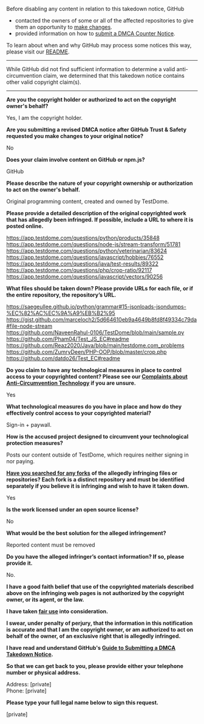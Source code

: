 Before disabling any content in relation to this takedown notice, GitHub
- contacted the owners of some or all of the affected repositories to give them an opportunity to [make changes](https://docs.github.com/en/github/site-policy/dmca-takedown-policy#a-how-does-this-actually-work).
- provided information on how to [submit a DMCA Counter Notice](https://docs.github.com/en/articles/guide-to-submitting-a-dmca-counter-notice).

To learn about when and why GitHub may process some notices this way, please visit our [README](https://github.com/github/dmca/blob/master/README.md#anatomy-of-a-takedown-notice).

---

While GitHub did not find sufficient information to determine a valid anti-circumvention claim, we determined that this takedown notice contains other valid copyright claim(s).

---

**Are you the copyright holder or authorized to act on the copyright owner's behalf?**  
  
Yes, I am the copyright holder.  
  
**Are you submitting a revised DMCA notice after GitHub Trust & Safety requested you make changes to your original notice?**  
  
No  
  
**Does your claim involve content on GitHub or npm.js?**  
  
GitHub  
  
**Please describe the nature of your copyright ownership or authorization to act on the owner's behalf.**  
  
Original programming content, created and owned by TestDome.  
  
**Please provide a detailed description of the original copyrighted work that has allegedly been infringed. If possible, include a URL to where it is posted online.**  
  
https://app.testdome.com/questions/python/products/35848  
https://app.testdome.com/questions/node-js/stream-transform/51781  
https://app.testdome.com/questions/python/veterinarian/83624  
https://app.testdome.com/questions/javascript/hobbies/76552  
https://app.testdome.com/questions/java/test-results/89322  
https://app.testdome.com/questions/php/crop-ratio/92117  
https://app.testdome.com/questions/javascript/vectors/90256  
  
**What files should be taken down? Please provide URLs for each file, or if the entire repository, the repository’s URL.**  
  
https://saegeullee.github.io/python/grammar#15-jsonloads-jsondumps-%EC%82%AC%EC%9A%A9%EB%B2%95  
https://gist.github.com/marceloch2/5d664610eb9a4649b8fd8f49334c79da#file-node-stream  
https://github.com/NaveenRahul-0106/TestDome/blob/main/sample.py  
https://github.com/Pham04/Test_JS_EC#readme  
https://github.com/Reaz2020/Java/blob/main/testdome.com_problems  
https://github.com/ZumryDeen/PHP-OOP/blob/master/crop.php  
https://github.com/datdo26/Test_EC#readme  
  
**Do you claim to have any technological measures in place to control access to your copyrighted content? Please see our <a href="https://docs.github.com/articles/guide-to-submitting-a-dmca-takedown-notice#complaints-about-anti-circumvention-technology">Complaints about Anti-Circumvention Technology</a> if you are unsure.**  
  
Yes  
  
**What technological measures do you have in place and how do they effectively control access to your copyrighted material?**  
  
Sign-in + paywall.  
  
**How is the accused project designed to circumvent your technological protection measures?**  
  
Posts our content outside of TestDome, which requires neither signing in nor paying.  
  
**<a href="https://docs.github.com/articles/dmca-takedown-policy#b-what-about-forks-or-whats-a-fork">Have you searched for any forks</a> of the allegedly infringing files or repositories? Each fork is a distinct repository and must be identified separately if you believe it is infringing and wish to have it taken down.**  
  
Yes  
  
**Is the work licensed under an open source license?**  
  
No  
  
**What would be the best solution for the alleged infringement?**  
  
Reported content must be removed  
  
**Do you have the alleged infringer’s contact information? If so, please provide it.**  
  
No.  
  
**I have a good faith belief that use of the copyrighted materials described above on the infringing web pages is not authorized by the copyright owner, or its agent, or the law.**  
  
**I have taken <a href="https://www.lumendatabase.org/topics/22">fair use</a> into consideration.**  
  
**I swear, under penalty of perjury, that the information in this notification is accurate and that I am the copyright owner, or am authorized to act on behalf of the owner, of an exclusive right that is allegedly infringed.**  
  
**I have read and understand GitHub's <a href="https://docs.github.com/articles/guide-to-submitting-a-dmca-takedown-notice/">Guide to Submitting a DMCA Takedown Notice</a>.**  
  
**So that we can get back to you, please provide either your telephone number or physical address.**  
  
Address: [private]  
Phone: [private]   
  
**Please type your full legal name below to sign this request.**  
  
[private]  

